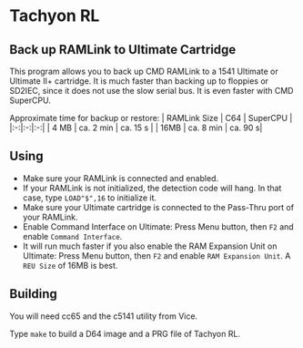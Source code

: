 # Tachyon RL
## Back up RAMLink to Ultimate Cartridge

This program allows you to back up CMD RAMLink to a 1541 Ultimate or Ultimate II+ cartridge. It is much faster than backing up to floppies or SD2IEC, since it does not use the slow serial bus. It is even faster with CMD SuperCPU.

Approximate time for backup or restore:
|  RAMLink Size | C64 | SuperCPU |
|:-:|:-:|:-:|
| 4 MB | ca. 2 min | ca. 15 s |
| 16MB | ca. 8 min | ca. 90 s|

## Using

- Make sure your RAMLink is connected and enabled.
- If your RAMLink is not initialized, the detection code will hang. In that case, type `LOAD"$",16` to initialize it.
- Make sure your Ultimate cartridge is connected to the Pass-Thru port of your RAMLink.
- Enable Command Interface on Ultimate: Press Menu button, then `F2` and enable `Command Interface`.
- It will run much faster if you also enable the RAM Expansion Unit on Ultimate: Press Menu button, then `F2` and enable `RAM Expansion Unit`. A `REU Size` of 16MB is best.

## Building

You will need cc65 and the c5141 utility from Vice.

Type `make` to build a D64 image and a PRG file of Tachyon RL.
